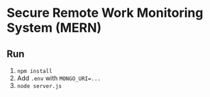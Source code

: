 # Secure Remote Work Monitoring System (MERN)

## Run
1. `npm install`
2. Add `.env` with `MONGO_URI=...`
3. `node server.js`
